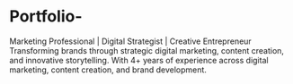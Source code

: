 # Portfolio-
Marketing Professional | Digital Strategist | Creative Entrepreneur  Transforming brands through strategic digital marketing, content creation, and innovative storytelling. With 4+ years of experience across digital marketing, content creation, and brand development.
